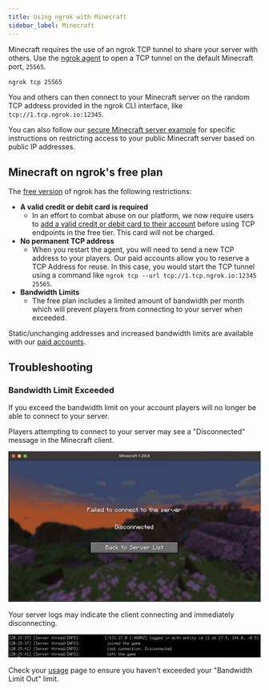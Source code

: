 ```yaml
---
title: Using ngrok with Minecraft
sidebar_label: Minecraft
---
```


Minecraft requires the use of an ngrok TCP tunnel to share your server with others. Use the [ngrok agent](/docs/agent/) to open a TCP tunnel on the default Minecraft port, `25565`.

```bash
ngrok tcp 25565
```

You and others can then connect to your Minecraft server on the random TCP address provided in the ngrok CLI interface, like `tcp://1.tcp.ngrok.io:12345`.

You can also follow our [secure Minecraft server example](/docs/universal-gateway/examples/minecraft/) for specific instructions on restricting access to your public Minecraft server based on public IP addresses.

## Minecraft on ngrok's free plan

The [free version](/docs/pricing-limits/free-plan-limits/) of ngrok has the following restrictions:

- **A valid credit or debit card is required**
  - In an effort to combat abuse on our platform, we now require users to [add a valid credit or debit card to their account](https://dashboard.ngrok.com/settings#id-verification) before using TCP endpoints in the free tier. This card will not be charged.
- **No permanent TCP address**
  - When you restart the agent, you will need to send a new TCP address to your players. Our paid accounts allow you to reserve a TCP Address for reuse. In this case, you would start the TCP tunnel using a command like `ngrok tcp --url tcp://1.tcp.ngrok.io:12345 25565`.
- **Bandwidth Limits**
  - The free plan includes a limited amount of bandwidth per month which will prevent players from connecting to your server when exceeded.

Static/unchanging addresses and increased bandwidth limits are available with our [paid accounts](https://ngrok.com/pricing).

## Troubleshooting

### Bandwidth Limit Exceeded

If you exceed the bandwidth limit on your account players will no longer be able to connect to your server.

Players attempting to connect to your server may see a "Disconnected" message in the Minecraft client.

![Minecraft Client Disconnected](/img/howto/minecraft/client_disconnected.png)

Your server logs may indicate the client connecting and immediately disconnecting.

![Minecraft Server Logs](/img/howto/minecraft/server_disconnected.png)

Check your [usage](https://dashboard.ngrok.com/usage) page to ensure you haven't exceeded your "Bandwidth Limit Out" limit.

